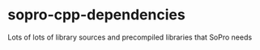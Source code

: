 sopro-cpp-dependencies
======================

Lots of lots of library sources and precompiled libraries that SoPro needs

